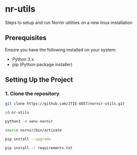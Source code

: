 # nr-utils

Steps to setup and run Nornir utilities on a new linux installation

## Prerequisites

Ensure you have the following installed on your system:

- Python 3.x
- pip (Python package installer)

## Setting Up the Project

### 1. Clone the repository

```bash
git clone https://github.com/JTIE-6EE7/nornir-utils.git

cd nr-utils

python3 -m venv nornir

source nornir/bin/activate

pip install --upgrade

pip install -r requirements.txt

